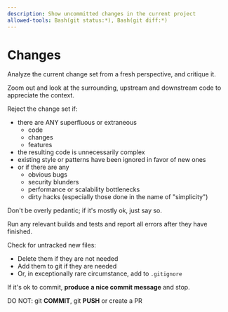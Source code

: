 ```yaml
---
description: Show uncommitted changes in the current project
allowed-tools: Bash(git status:*), Bash(git diff:*)
---
```


# Changes

Analyze the current change set from a fresh perspective, and critique it. 

Zoom out and look at the surrounding, upstream and downstream code to appreciate the context.

Reject the change set if:

 * there are ANY superfluous or extraneous
   * code
   * changes 
   * features
 * the resulting code is unnecessarily complex
 * existing style or patterns have been ignored in favor of new ones 
 * or if there are any 
   * obvious bugs
   * security blunders
   * performance or scalability bottlenecks
   * dirty hacks (especially those done in the name of "simplicity")

Don't be overly pedantic; if it's mostly ok, just say so.

Run any relevant builds and tests and report all errors after they have finished.

Check for untracked new files:
- Delete them if they are not needed
- Add them to git if they are needed
- Or, in exceptionally rare circumstance, add to `.gitignore`

If it's ok to commit, **produce a nice commit message** and stop.

DO NOT: git **COMMIT**, git **PUSH** or create a PR
